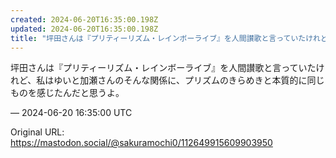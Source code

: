 ```yaml
---
created: 2024-06-20T16:35:00.198Z
updated: 2024-06-20T16:35:00.198Z
title: "坪田さんは『プリティーリズム・レインボーライブ』を人間讃歌と言っていたけれど、私[...]"
---
```


<p>坪田さんは『プリティーリズム・レインボーライブ』を人間讃歌と言っていたけれど、私はゆいと加瀬さんのそんな関係に、プリズムのきらめきと本質的に同じものを感じたんだと思うよ。</p>

&mdash; 2024-06-20 16:35:00 UTC

Original URL: https://mastodon.social/@sakuramochi0/112649915609903950
